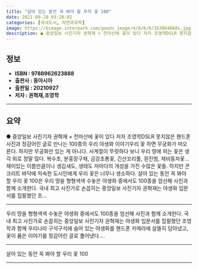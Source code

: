 ```yaml
---
title: "살아 있는 동안 꼭 봐야 할 우리 꽃 100"
date: 2021-09-28 03:28:02
categories: [국내도서, 자연과과학]
image: https://bimage.interpark.com/goods_image/4/8/6/8/353804868s.jpg
description: ● 중앙일보 사진기자 권혁재 × 천마산에 꽃이 있다 저자 조영학DSLR 못지않은 핸드폰 사진과 정감어린 글로 만나는 100종의 우리 야생화 이야기우리 꽃 하면 무궁화가 떠오른다. 하지만 무궁화만 있는 게 아니다. 사계절이 뚜렷하다 보니 우리 땅에 피는 꽃은 생각 외로 정말 많다. 복수
---
```


## **정보**

- **ISBN : 9788962623888**
- **출판사 : 동아시아**
- **출판일 : 20210927**
- **저자 : 권혁재,조영학**

------



## **요약**

●  중앙일보 사진기자 권혁재 × 천마산에 꽃이 있다 저자 조영학DSLR 못지않은 핸드폰 사진과 정감어린 글로 만나는 100종의 우리 야생화 이야기우리 꽃 하면 무궁화가 떠오른다. 하지만 무궁화만 있는 게 아니다. 사계절이 뚜렷하다 보니 우리 땅에 피는 꽃은 생각 외로 정말 많다. 복수초, 분홍장구채, 금강초롱꽃, 긴산꼬리풀, 흰진범, 제비동자꽃… 재미있는 이름만큼이나 생김새도, 생태도 저마다의 개성을 가진 수많은 꽃들. 하지만 콘크리트 바닥에 익숙한 도시인에게 우리 꽃은 너무나 생소하다.  살아 있는 동안 꼭 봐야 할 우리 꽃 100은 우리 땅을 형형색색 수놓은 야생화 중에서도 100종을 엄선해 사진과 함께 소개한다. 국내 최고 사진가로 손꼽히는 중앙일보 사진기자 권혁재는 야생화 입문서를 집필했던 조...

------

우리 땅을 형형색색 수놓은 야생화 중에서도 100종을 엄선해 사진과 함께 소개한다. 국내 최고 사진가로 손꼽히는 중앙일보 사진기자 권혁재는 야생화 입문서를 집필했던 조영학과 함께 우리나라 구석구석에 숨어 있는 야생화를 핸드폰 카메라에 살뜰히 담아냈고, 꽃이 품은 이야기를 정감어린 글로 풀어냈다.... 

------


살아 있는 동안 꼭 봐야 할 우리 꽃 100 

------


